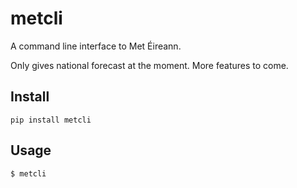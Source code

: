 # metcli
A command line interface to Met Éireann.

Only gives national forecast at the moment.
More features to come.

## Install
`pip install metcli`

## Usage
`$ metcli`
